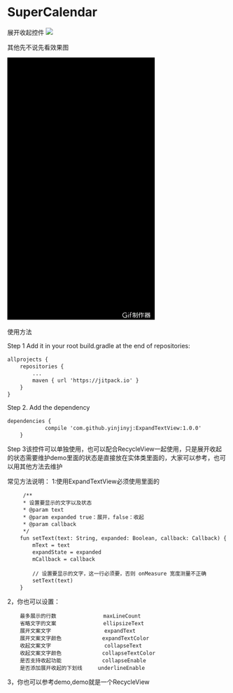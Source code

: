 # SuperCalendar

展开收起控件
[![](https://jitpack.io/v/yinjinyj/ExpandTextView.svg)](https://jitpack.io/#yinjinyj/ExpandTextView)

其他先不说先看效果图

![sample](/gif/1.gif)

使用方法

Step 1 Add it in your root build.gradle at the end of repositories:

	allprojects {
		repositories {
			...
			maven { url 'https://jitpack.io' }
		}
	}
  
Step 2. Add the dependency

	dependencies {
    	        compile 'com.github.yinjinyj:ExpandTextView:1.0.0'
    	}
  
Step 3该控件可以单独使用，也可以配合RecycleView一起使用，只是展开收起的状态需要维护demo里面的状态是直接放在实体类里面的，大家可以参考，也可以用其他方法去维护

常见方法说明：
 1:使用ExpandTextView必须使用里面的

         /**
         * 设置要显示的文字以及状态
         * @param text
         * @param expanded true：展开，false：收起
         * @param callback
         */
        fun setText(text: String, expanded: Boolean, callback: Callback) {
            mText = text
            expandState = expanded
            mCallback = callback

            // 设置要显示的文字，这一行必须要，否则 onMeasure 宽度测量不正确
            setText(text)
        }
 
 2，你也可以设置：

        最多展示的行数               maxLineCount
        省略文字的文案               ellipsizeText
        展开文案文字                 expandText
        展开文案文字颜色             expandTextColor
        收起文案文字                 collapseText
        收起文案文字颜色             collapseTextColor
        是否支持收起功能             collapseEnable
        是否添加展开收起的下划线     underlineEnable

3，你也可以参考demo,demo就是一个RecycleView


